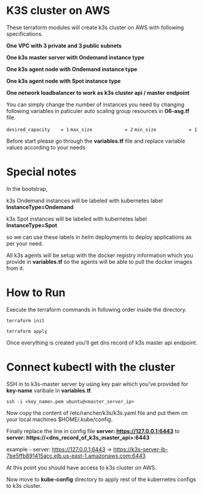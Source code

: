 # K3S cluster on AWS

These terraform modules will create k3s cluster on AWS with following specifications.

**One VPC with 3 private and 3 public subnets**

**One k3s master server with Ondemand instance type**

**One k3s agent node with Ondemand instance type**

**One k3s agent node with Spot instance type**

**One network loadbalancer to work as k3s cluster api / master endpoint** 

You can simply change the number of instances you need by changing following variables in paticuler auto scaling group resources in **06-asg.tf** file.

`desired_capacity    = 1`
`max_size            = 2`
`min_size            = 1`

Before start please go through the **variables.tf** file and replace variable values according to your needs.

# Special notes

In the bootstrap,

k3s Ondemand instances will be labeled with kubernetes label **InstanceType=Ondemand** 

k3s Spot instances will be labeled with kubernetes label **InstanceType=Spot**

so we can use these labels in helm deployments to deploy applications as per your need.

All k3s agents will be setup with the docker registry information which you provide in **variables.tf** so the agents will be able to pull the docker images from it.

# How to Run

Execute the terraform commands in following order inside the directory.

`terraform init`

`terraform apply`

Once everything is created you'll get dns record of k3s master api endpoint.

# Connect kubectl with the cluster

SSH in to k3s-master server by using key pair which you've provided for **key-name** varibale in **variables.tf**.

`ssh -i <key_name>.pem ubuntu@<master_server_ip>`

Now copy the content of /etc/rancher/k3s/k3s.yaml file and put them on your local machines $HOME/.kube/config.

Finally replace the line in config file **server: https://127.0.0.1:6443** to **server: https://<dns_record_of_k3s_master_api>:6443**

example - server: https://127.0.0.1:6443 -> https://k3s-server-lb-7be5ffb891415acc.elb.us-east-1.amazonaws.com:6443

At this point you should have access to k3s cluster on AWS. 

Now move to **kube-config** directory to apply rest of the kubernetes configs to k3s cluster.